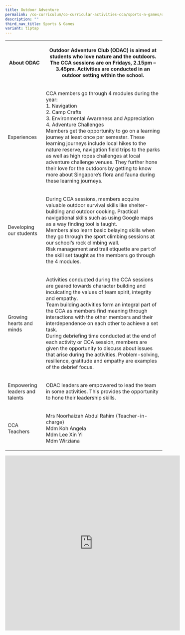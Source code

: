 ```yaml
---
title: Outdoor Adventure
permalink: /co-curriculum/co-curricular-activities-cca/sports-n-games/outdoor-adventure/
description: ""
third_nav_title: Sports & Games
variant: tiptap
---
```

<table style="minWidth: 50px">
<colgroup>
<col>
<col>
</colgroup>
<tbody>
<tr>
<th rowspan="1" colspan="1">
<p>About ODAC</p>
</th>
<th rowspan="1" colspan="1">
<p>Outdoor Adventure Club (ODAC) is aimed at students who love nature and
the outdoors. The CCA sessions are on Fridays, 2.15pm – 3.45pm. Activities
are conducted in an outdoor setting within the school.</p>
</th>
</tr>
<tr>
<td rowspan="1" colspan="1">
<p>Experiences</p>
</td>
<td rowspan="1" colspan="1">
<p>CCA members go through 4 modules during the year:
<br>1. Navigation
<br>2. Camp Crafts
<br>3. Environmental Awareness and Appreciation
<br>4. Adventure Challenges
<br>Members get the opportunity to go on a learning journey at least once
per semester. These learning journeys include local hikes to the nature
reserve, navigation field trips to the parks as well as high ropes challenges
at local adventure challenge venues. They further hone their love for the
outdoors by getting to know more about Singapore’s flora and fauna during
these learning journeys.</p>
</td>
</tr>
<tr>
<td rowspan="1" colspan="1">
<p>Developing our students</p>
</td>
<td rowspan="1" colspan="1">
<p>During CCA sessions, members acquire valuable outdoor survival skills
like shelter-building and outdoor cooking. Practical navigational skills
such as using Google maps as a way finding tool is taught.
<br>Members also learn basic belaying skills when they go through the sport
climbing sessions at our school’s rock climbing wall.
<br>Risk management and trail etiquette are part of the skill set taught as
the members go through the 4 modules.</p>
</td>
</tr>
<tr>
<td rowspan="1" colspan="1">
<p>Growing hearts and minds</p>
</td>
<td rowspan="1" colspan="1">
<p>Activities conducted during the CCA sessions are geared towards character
building and inculcating the values of team spirit, integrity and empathy.
<br>Team building activities form an integral part of the CCA as members find
meaning through interactions with the other members and their interdependence
on each other to achieve a set task.
<br>During debriefing time conducted at the end of each activity or CCA session,
members are given the opportunity to discuss about issues that arise during
the activities. Problem-solving, resilience, gratitude and empathy are
examples of the debrief focus.</p>
</td>
</tr>
<tr>
<td rowspan="1" colspan="1">
<p>Empowering leaders and talents</p>
</td>
<td rowspan="1" colspan="1">
<p>ODAC leaders are empowered to lead the team in some activities. This provides
the opportunity to hone their leadership skills.</p>
</td>
</tr>
<tr>
<td rowspan="1" colspan="1">
<p>CCA Teachers</p>
</td>
<td rowspan="1" colspan="1">
<p>Mrs Noorhaizah Abdul Rahim (Teacher-in-charge)
<br>Mdm Koh Angela
<br>Mdm Lee Xin Yi
<br>Mdm Wirziana</p>
</td>
</tr>
</tbody>
</table>
<div class="iframe-wrapper">
<iframe height="560" width="560" allowfullscreen="true" frameborder="0" src="https://docs.google.com/presentation/d/e/2PACX-1vTaapMPlsqGL65uRf0PTgCvcKUq6IZVEF7LFMs7uzRMqE39G_fTMaZS0RM-j5dMeTrCj8roqwZKtZBQ/embed?start=true&amp;loop=true&amp;delayms=3000"></iframe>
</div>
<p></p>